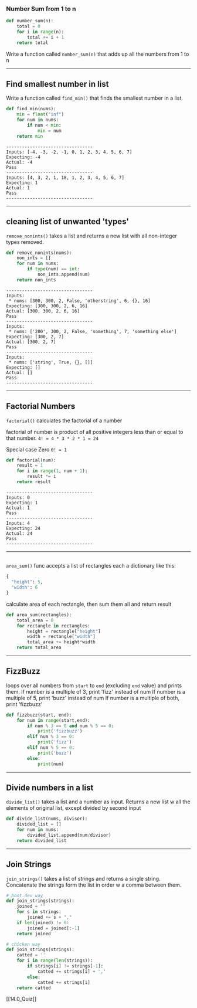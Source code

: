 ### Number Sum from 1 to n

``` python
def number_sum(n):
	total = 0
	for i in range(n):
		total += i + 1
	return total
```

Write a function called `number_sum(n)` that adds up all the numbers from 1 to n

---
## Find smallest number in list

Write a function called `find_min()` that finds the smallest number in a list.

``` python
def find_min(nums):
	min = float("inf")
    for num in nums:
        if num < min:
            min = num
    return min
```

```
---------------------------------
Inputs: [-4, -3, -2, -1, 0, 1, 2, 3, 4, 5, 6, 7]
Expecting: -4
Actual: -4
Pass
---------------------------------
Inputs: [4, 3, 2, 1, 18, 1, 2, 3, 4, 5, 6, 7]
Expecting: 1
Actual: 1
Pass
---------------------------------
```

---
## cleaning list of unwanted 'types'

`remove_nonints()` takes a list and returns a new list with all non-integer types removed.

``` python
def remove_nonints(nums):
    non_ints = []
    for num in nums:
        if type(num) == int:
            non_ints.append(num)
    return non_ints
```

```
---------------------------------
Inputs:
 * nums: [300, 300, 2, False, 'otherstring', 6, {}, 16]
Expecting: [300, 300, 2, 6, 16]
Actual: [300, 300, 2, 6, 16]
Pass
---------------------------------
Inputs:
 * nums: ['200', 300, 2, False, 'something', 7, 'something else']
Expecting: [300, 2, 7]
Actual: [300, 2, 7]
Pass
---------------------------------
Inputs:
 * nums: ['string', True, {}, []]
Expecting: []
Actual: []
Pass
---------------------------------
```

---
## Factorial Numbers

`factorial()` calculates the factorial of a number

factorial of number is product of all positive integers less than or equal to that number.
`4! = 4 * 3 * 2 * 1 = 24`

Special case Zero `0! = 1`

``` python
def factorial(num):
    result = 1
    for i in range(1, num + 1):
        result *= i
    return result
```

```
---------------------------------
Inputs: 0
Expecting: 1
Actual: 1
Pass
---------------------------------
Inputs: 4
Expecting: 24
Actual: 24
Pass
---------------------------------
```

---
## 

`area_sum()` func accepts a list of rectangles each a dictionary like this:

``` python
{
  "height": 5,
  "width": 6
}
```

calculate area of each rectangle, then sum them all and return result

``` python
def area_sum(rectangles):
    total_area = 0
    for rectangle in rectangles:
        height = rectangle["height"]
        width = rectangle["width"]
        total_area += height*width
    return total_area
```

---
## FizzBuzz

loops over all numbers from `start` to `end` (excluding `end` value) and prints them.
If number is a multiple of 3, print 'fizz' instead of num
If number is a multiple of 5, print 'buzz' instead of num
If number is a multiple of both, print 'fizzbuzz' 

``` python
def fizzbuzz(start, end):
    for num in range(start,end):
        if num % 3 == 0 and num % 5 == 0:
            print('fizzbuzz')
        elif num % 3 == 0:
            print('fizz')
        elif num % 5 == 0:
            print('buzz')
        else:
            print(num)
```

---
## Divide numbers in a list

`divide_list()` takes a list and a number as input.
Returns a new list w all the elements of original list, except divided by second input

``` python
def divide_list(nums, divisor):
    divided_list = []
    for num in nums:
        divided_list.append(num/divisor)
    return divided_list
```

---
## Join Strings

`join_strings()` takes a list of strings and returns a single string.
Concatenate the strings form the list in order w a comma between them.

``` python
# boot.dev way
def join_strings(strings):
    joined = ""
    for s in strings:
        joined += s + ","
    if len(joined) != 0:
        joined = joined[:-1]
    return joined
```

``` python
# chicken way
def join_strings(strings):
    catted = ''
    for i in range(len(strings)):
        if strings[i] != strings[-1]:
            catted += strings[i] + ','
        else:
            catted += strings[i]
    return catted
```

[[14.0_Quiz]]